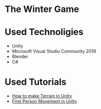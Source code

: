 # The Winter Game

# Used Technoligies
* Unity
* Microsoft Visual Studio Community 2019
* Blender
* C#

# Used Tutorials
* [How to make Terrain in Unity](https://www.youtube.com/watch?v=MWQv2Bagwgk)
* [First Person Movement in Unity](https://www.youtube.com/watch?v=_QajrabyTJc)
